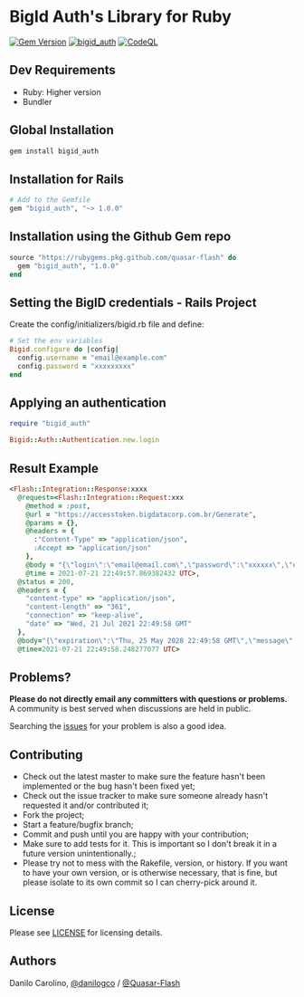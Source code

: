 BigId Auth's Library for Ruby
==============

[![Gem Version](https://badge.fury.io/rb/bigid_auth.svg)](https://badge.fury.io/rb/bigid_auth)
[![bigid_auth](https://github.com/Quasar-Flash/bigid_auth/actions/workflows/build.yml/badge.svg)](https://github.com/Quasar-Flash/bigid_auth/actions/workflows/build.yml)
[![CodeQL](https://github.com/Quasar-Flash/bigid_auth/actions/workflows/codeql.yml/badge.svg)](https://github.com/Quasar-Flash/bigid_auth/actions/workflows/codeql.yml)

Dev Requirements
-----------------

- Ruby: Higher version
- Bundler

Global Installation
-----------------

```ruby
gem install bigid_auth
```

Installation for Rails
-----------------

```ruby
# Add to the Gemfile
gem "bigid_auth", "~> 1.0.0"
```

Installation using the Github Gem repo
-----------------

```ruby
source "https://rubygems.pkg.github.com/quasar-flash" do
  gem "bigid_auth", "1.0.0"
end
```

Setting the BigID credentials - Rails Project
-----------------

Create the config/initializers/bigid.rb file and define:

```ruby
# Set the env variables
Bigid.configure do |config|
  config.username = "email@example.com"
  config.password = "xxxxxxxxx"
end
```

Applying an authentication
-----------------

```ruby
require "bigid_auth"

Bigid::Auth::Authentication.new.login
```

Result Example
-----------------

```ruby
<Flash::Integration::Response:xxxx
  @request=<Flash::Integration::Request:xxx
    @method = :post,
    @url = "https://accesstoken.bigdatacorp.com.br/Generate",
    @params = {},
    @headers = {
      :"Content-Type" => "application/json",
      :Accept => "application/json"
    },
    @body = "{\"login\":\"email@email.com\",\"password\":\"xxxxxx\",\"expires\":60000}",
    @time = 2021-07-21 22:49:57.869382432 UTC>,
  @status = 200,
  @headers = {
    "content-type" => "application/json",
    "content-length" => "361",
    "connection" => "keep-alive",
    "date" => "Wed, 21 Jul 2021 22:49:58 GMT"
  },
  @body="{\"expiration\":\"Thu, 25 May 2028 22:49:58 GMT\",\"message\":\"Token Generated\",\"success\":true,\"token\":\"xxx\",\"tokenID\":\"xxx\"}\n",
  @time=2021-07-21 22:49:58.248277077 UTC>

```

Problems?
-----------------

**Please do not directly email any committers with questions or problems.**  A
community is best served when discussions are held in public.

Searching the [issues](https://github.com/Quasar-Flash/bigid_auth/issues)
for your problem is also a good idea.

Contributing
-----------------

- Check out the latest master to make sure the feature hasn't been implemented
or the bug hasn't been fixed yet;
- Check out the issue tracker to make sure someone already hasn't requested it
and/or contributed it;
- Fork the project;
- Start a feature/bugfix branch;
- Commit and push until you are happy with your contribution;
- Make sure to add tests for it. This is important so I don't break it in a
future version unintentionally.;
- Please try not to mess with the Rakefile, version, or history. If you want to
have your own version, or is otherwise necessary, that is fine, but please
isolate to its own commit so I can cherry-pick around it.

License
-----------------

Please see [LICENSE](https://github.com/Quasar-Flash/bigid_auth/blob/master/LICENSE.txt)
for licensing details.

Authors
-----------------

Danilo Carolino, [@danilogco](https://github.com/danilogco) / [@Quasar-Flash](https://github.com/Quasar-Flash)
